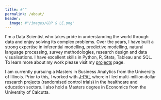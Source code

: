 ```yaml
---
title: #""
permalink: /about/
header:
  image: #"/images/GDP & LE.png"
---
```


I'm a Data Scientist who takes pride in understanding the world through data and enjoy solving its complex problems.
Over the years, I have built a strong expertise in inferential modelling, predictive modelling, natural language processing, survey methodologies, research design and data visualisations. I have excellent skills in Python, R, Stata, Tableau and SQL. To learn more about my work please visit my [projects](https://mohar14.github.io/Projects/) page.

I am currently pursuing a Masters in Business Analytics from the University of Illinois. Prior to this, I worked with [J-PAL](https://www.povertyactionlab.org) wherein I led multi-million dollar research projects (randomised control trials) in the healthcare and education sectors. I also hold a Masters degree in Economics from the University of Calcutta.    
